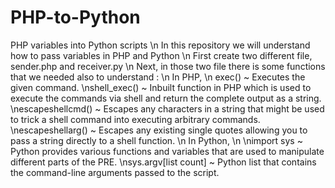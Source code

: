 # PHP-to-Python

PHP variables into Python scripts
\n
In this repository we will understand how to pass variables in PHP and Python
\n
First create two different file, sender.php and receiver.py
\n
Next, in those two file there is some functions that we needed also to understand :
\n
In PHP, 
\n
exec() ~ Executes the given command.
\nshell_exec() ~  Inbuilt function in PHP which is used to execute the commands via shell and return the complete output as a string.
\nescapeshellcmd() ~ Escapes any characters in a string that might be used to trick a shell command into executing arbitrary commands.
\nescapeshellarg() ~ Escapes any existing single quotes allowing you to pass a string directly to a shell function. 
\n
In Python,
\n
\nimport sys ~ Python provides various functions and variables that are used to manipulate different parts of the PRE.
\nsys.argv[list count] ~ Python list that contains the command-line arguments passed to the script.

